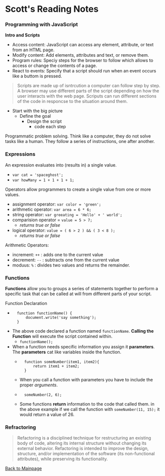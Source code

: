 # Scott's Reading Notes

### Programming with JavaScript

**Intro and Scripts**
+ Access content:  JavaScript can access any element, attribute, or text from an HTML page.
+ Modify content: Add elements, attributes and text, or remove them.
+ Program rules: Speciy steps for the browser to follow which allows to access or change the contents of a page.
+ React to events: Specify that a script should run when an event occurs like a buttom is pressed.

>Scripts are made up of isntrcution a computer can follow step by step.  A browser may use different parts of the script depending on how the user interacts with the web page.  Scriputs can run different sections of the code in responcse to the situation around them.

+ Start with the big picture
    + Define the goal
        + Design the script
            + code each step

Programmatic problem solving.  Think like a computer, they do not solve tasks like a human.  They follow a series of instructions, one after another.  


### Expressions

An expression evaluates into (results in) a single value.
+ `var cat = 'spaceghost';`
+ `var howMany = 1 + 1 + 1 + 1;`

Operators allow programmers to create a single value from one or more values.
+ assignment operator:  `var color = 'green';`
+ arithmetic operator:  `var area = 6 * 6;`
+ string operator: `var greeating = 'Hello' + ' world';`
+ comparision operator = `value = 5 > 7;`
    + *returns true or false*
+ logical operator: `value = ( 6 > 2 ) && ( 3 < 8 );`
    + *returns true or false*

Arithmetic Operators:
+ increment: `++` : adds one to the current value
+ decrement: `--` : subtracts one from the current value
+ moduus: `%` : divides two values and returns the remainder.


### Functions

**Functions** allow you to groups a series of statements together to perform a specific task that can be called at will from different parts of your script.

Function Declaration
+ ```
    function functionName() {
        document.write('say something');
    }
  ```
+ The above code declared a function named `functionName`.  **Calling the Function** will execute the script contained within.
    + `functionName();`
+ When a function needs specific information you assign it **parameters**.  The **parameters** cat like variables inside the function.
    + ```
        function someNumber(item1, item2){
            return item1 + item2;
        }
      ```
    + When you call a function with parameters you have to include the proper *arguments*.
    + ```
        someNumber(2, 6);
      ```
    + Some functions **return** information to the code that called them.  in the above example if we call the function with `someNumber(11, 15);` it would return a value of 26.

### Refractoring
>Refactoring is a disciplined technique for restructuring an existing body of code, altering its internal structure without changing its external behavior.  Refactoring is intended to improve the design, structure, and/or implementation of the software (its non-functional attributes), while preserving its functionality.



[Back to Mainpage](README.md)

<!--


Return value
Refactoring -->